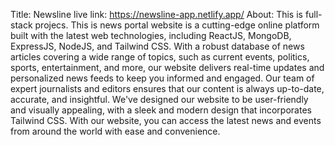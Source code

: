 Title: Newsline
live link: https://newsline-app.netlify.app/
About: This is full-stack projecs. This is news portal website is a cutting-edge online platform built with the latest web technologies, including ReactJS, MongoDB, ExpressJS, NodeJS, and Tailwind CSS. With a robust database of news articles covering a wide range of topics, such as current events, politics, sports, entertainment, and more, our website delivers real-time updates and personalized news feeds to keep you informed and engaged. Our team of expert journalists and editors ensures that our content is always up-to-date, accurate, and insightful. We've designed our website to be user-friendly and visually appealing, with a sleek and modern design that incorporates Tailwind CSS. With our website, you can access the latest news and events from around the world with ease and convenience.